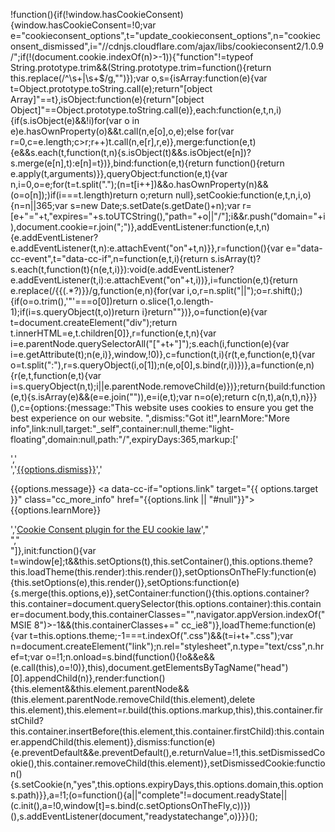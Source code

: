 !function(){if(!window.hasCookieConsent){window.hasCookieConsent=!0;var e="cookieconsent_options",t="update_cookieconsent_options",n="cookieconsent_dismissed",i="//cdnjs.cloudflare.com/ajax/libs/cookieconsent2/1.0.9/";if(!(document.cookie.indexOf(n)>-1)){"function"!=typeof String.prototype.trim&&(String.prototype.trim=function(){return this.replace(/^\s+|\s+$/g,"")});var o,s={isArray:function(e){var t=Object.prototype.toString.call(e);return"[object Array]"==t},isObject:function(e){return"[object Object]"==Object.prototype.toString.call(e)},each:function(e,t,n,i){if(s.isObject(e)&&!i)for(var o in e)e.hasOwnProperty(o)&&t.call(n,e[o],o,e);else for(var r=0,c=e.length;c>r;r++)t.call(n,e[r],r,e)},merge:function(e,t){e&&s.each(t,function(t,n){s.isObject(t)&&s.isObject(e[n])?s.merge(e[n],t):e[n]=t})},bind:function(e,t){return function(){return e.apply(t,arguments)}},queryObject:function(e,t){var n,i=0,o=e;for(t=t.split(".");(n=t[i++])&&o.hasOwnProperty(n)&&(o=o[n]);)if(i===t.length)return o;return null},setCookie:function(e,t,n,i,o){n=n||365;var s=new Date;s.setDate(s.getDate()+n);var r=[e+"="+t,"expires="+s.toUTCString(),"path="+o||"/"];i&&r.push("domain="+i),document.cookie=r.join(";")},addEventListener:function(e,t,n){e.addEventListener?e.addEventListener(t,n):e.attachEvent("on"+t,n)}},r=function(){var e="data-cc-event",t="data-cc-if",n=function(e,t,i){return s.isArray(t)?s.each(t,function(t){n(e,t,i)}):void(e.addEventListener?e.addEventListener(t,i):e.attachEvent("on"+t,i))},i=function(e,t){return e.replace(/\{\{(.*?)\}\}/g,function(e,n){for(var i,o,r=n.split("||");o=r.shift();){if(o=o.trim(),'"'===o[0])return o.slice(1,o.length-1);if(i=s.queryObject(t,o))return i}return""})},o=function(e){var t=document.createElement("div");return t.innerHTML=e,t.children[0]},r=function(e,t,n){var i=e.parentNode.querySelectorAll("["+t+"]");s.each(i,function(e){var i=e.getAttribute(t);n(e,i)},window,!0)},c=function(t,i){r(t,e,function(e,t){var o=t.split(":"),r=s.queryObject(i,o[1]);n(e,o[0],s.bind(r,i))})},a=function(e,n){r(e,t,function(e,t){var i=s.queryObject(n,t);i||e.parentNode.removeChild(e)})};return{build:function(e,t){s.isArray(e)&&(e=e.join("")),e=i(e,t);var n=o(e);return c(n,t),a(n,t),n}}}(),c={options:{message:"This website uses cookies to ensure you get the best experience on our website. ",dismiss:"Got it!",learnMore:"More info",link:null,target:"_self",container:null,theme:"light-floating",domain:null,path:"/",expiryDays:365,markup:['<div class="cc_banner-wrapper {{containerClasses}}">','<div class="cc_banner cc_container cc_container--open">','<a href="#null" data-cc-event="click:dismiss" target="_blank" class="cc_btn cc_btn_accept_all">{{options.dismiss}}</a>','<p class="cc_message">{{options.message}} <a data-cc-if="options.link" target="{{ options.target }}" class="cc_more_info" href="{{options.link || "#null"}}">{{options.learnMore}}</a></p>','<a class="cc_logo" target="_blank" href="https://www.tamboenman.com/">Cookie Consent plugin for the EU cookie law</a>',"</div>","</div>"]},init:function(){var t=window[e];t&&this.setOptions(t),this.setContainer(),this.options.theme?this.loadTheme(this.render):this.render()},setOptionsOnTheFly:function(e){this.setOptions(e),this.render()},setOptions:function(e){s.merge(this.options,e)},setContainer:function(){this.options.container?this.container=document.querySelector(this.options.container):this.container=document.body,this.containerClasses="",navigator.appVersion.indexOf("MSIE 8")>-1&&(this.containerClasses+=" cc_ie8")},loadTheme:function(e){var t=this.options.theme;-1===t.indexOf(".css")&&(t=i+t+".css");var n=document.createElement("link");n.rel="stylesheet",n.type="text/css",n.href=t;var o=!1;n.onload=s.bind(function(){!o&&e&&(e.call(this),o=!0)},this),document.getElementsByTagName("head")[0].appendChild(n)},render:function(){this.element&&this.element.parentNode&&(this.element.parentNode.removeChild(this.element),delete this.element),this.element=r.build(this.options.markup,this),this.container.firstChild?this.container.insertBefore(this.element,this.container.firstChild):this.container.appendChild(this.element)},dismiss:function(e){e.preventDefault&&e.preventDefault(),e.returnValue=!1,this.setDismissedCookie(),this.container.removeChild(this.element)},setDismissedCookie:function(){s.setCookie(n,"yes",this.options.expiryDays,this.options.domain,this.options.path)}},a=!1;(o=function(){a||"complete"!=document.readyState||(c.init(),a=!0,window[t]=s.bind(c.setOptionsOnTheFly,c))})(),s.addEventListener(document,"readystatechange",o)}}}();
